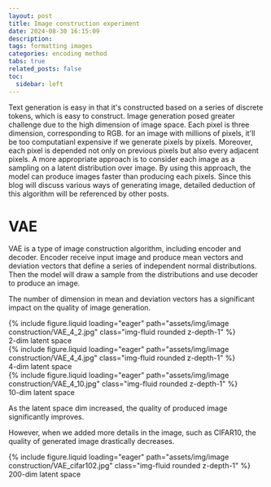 ```yaml
---
layout: post
title: Image construction experiment
date: 2024-08-30 16:15:09
description: 
tags: formatting images
categories: encoding method
tabs: true
related_posts: false
toc: 
  sidebar: left
---
```




Text generation is easy in that it's constructed based on a series of discrete tokens, which is easy to  construct. Image generation posed greater challenge due to the high dimension of image space. Each pixel is three dimension, corresponding to RGB. for an image with millions of pixels, it'll be too computatianl expensive if we generate pixels by pixels. Moreover, each pixel is depended not only on previous pixels but also every adjacent pixels. A more appropriate approach is to consider each image as a sampling on a latent distribution over image. By using this approach, the model can produce images faster than producing each pixels. Since this blog will discuss various ways of generating image, detailed deduction of this algorithm will be referenced by other posts. 

# VAE

VAE is a type of image construction algorithm, including encoder and decoder. Encoder receive input image and produce mean vectors and deviation vectors that define a series of independent normal distributions. Then the model will draw a sample from the distributions and use decoder to produce an image.

The number of dimension in mean and deviation vectors has a significant impact on the quality of image generation. 

<div class="row mt-3">
    <div class="col-sm mt-3 mt-md-0">
        {% include figure.liquid loading="eager" path="assets/img/image construction/VAE_4_2.jpg" class="img-fluid rounded z-depth-1" %}
    </div>
</div>
<div class="caption">
    2-dim latent space
</div>
<div class="row mt-3">
    <div class="col-sm mt-3 mt-md-0">
        {% include figure.liquid loading="eager" path="assets/img/image construction/VAE_4_4.jpg" class="img-fluid rounded z-depth-1" %}
    </div>
</div>
<div class="caption">
    4-dim latent space
</div>
<div class="row mt-3">
    <div class="col-sm mt-3 mt-md-0">
        {% include figure.liquid loading="eager" path="assets/img/image construction/VAE_4_10.jpg" class="img-fluid rounded z-depth-1" %}
    </div>
</div>
<div class="caption">
    10-dim latent space
</div>

As the latent space dim increased, the quality of produced image significantly improves. 

However, when we added more details in the image, such as CIFAR10, the quality of generated image drastically decreases.

<div class="row mt-3">
    <div class="col-sm mt-3 mt-md-0">
        {% include figure.liquid loading="eager" path="assets/img/image construction/VAE_cifar102.jpg" class="img-fluid rounded z-depth-1" %}
    </div>
</div>
<div class="caption">
    200-dim latent space
</div>

